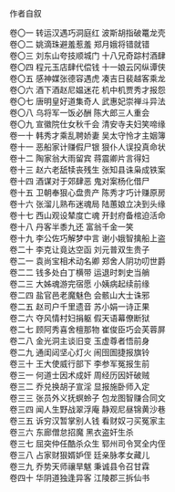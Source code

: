 作者自叙  

卷〇一 转运汉遇巧洞庭红 波斯胡指破鼍龙壳  
卷〇二 姚滴珠避羞惹羞 郑月娥将错就错  
卷〇三 刘东山夸技顺城门 十八兄奇踪村酒肆  
卷〇四 程元玉店肆代偿钱 十一娘云冈纵谭侠  
卷〇五 感神媒张德容遇虎 凑吉日裴越客乘龙  
卷〇六 酒下酒赵尼媪迷花 机中机贾秀才报怨  
卷〇七 唐明皇好道集奇人 武惠妃崇禅斗异法  
卷〇八 乌将军一饭必酬 陈大郎三人重会  
卷〇九 宣徽院仕女秋千会 清安寺夫妇笑啼缘  
卷一十 韩秀才乘乱聘娇妻 吴太守怜才主姻簿  
卷十一 恶船家计赚假尸银 狠仆人误投真命状  
卷十二 陶家翁大雨留宾 蒋震卿片言得妇  
卷十三 赵六老舐犊丧残生 张知县诛枭成铁案  
卷十四 酒谋对于郊肆恶 鬼对案杨化借尸  
卷十五 卫朝奉狠心盘贵产 陈秀才巧计赚原房  
卷十六 张溜儿熟布迷魂局 陆蕙娘立决到头缘  
卷十七 西山观设辇度亡魂 开封府备棺迫活命  
卷十八 丹客半黍九还 富翁千金一笑  
卷十九 李公佐巧解梦中言 谢小娥智擒船上盗  
卷二十 李克让竟达空函 刘元普双生贵子  
卷二一 袁尚宝相术动名卿 郑舍人阴功叨世爵  
卷二二 钱多处白丁横带 运退时刺史当艄  
卷二三 大姊魂游完宿愿 小姨病起续前缘  
卷二四 盐官邑老魔魅色 会骸山大士诛邪  
卷二五 赵司户千里遗音 苏小娟一诗正果  
卷二六 夺风情村妇捐躯 假天语幕僚断狱  
卷二七 顾阿秀喜舍檀那物 崔俊臣巧会芙蓉屏  
卷二八 金光洞主谈旧变 玉虚尊者悟前身  
卷二九 通闺闼坚心灯火 闹囹圄捷报旗铃  
卷三十 王大使威行部下 李参军冤报生前  
卷三一 何道士因术成奸 周经历因奸破贼  
卷三二 乔兑换胡子宣淫 显报施卧师入定  
卷三三 张员外义抚螟蛉子 包龙图智赚合同文  
卷三四 闻人生野战翠浮庵 静观尼昼锦黄沙巷  
卷三五 诉穷汉暂掌别人钱 看财奴刁买冤家主  
卷三六 东廊僧怠招魔 黑衣盗奸生杀  
卷三七 屈突仲任酷杀众生 郓州司令冥全内侄  
卷三八 占家财狠婿妒侄 廷亲脉孝女藏儿  
卷三九 乔势天师禳旱魃 秉诚县令召甘霖  
卷四十 华阴道独逢异客 江陵郡三拆仙书  